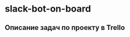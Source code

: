 slack-bot-on-board
==================
Описание задач по проекту в Trello
------------------------------------
